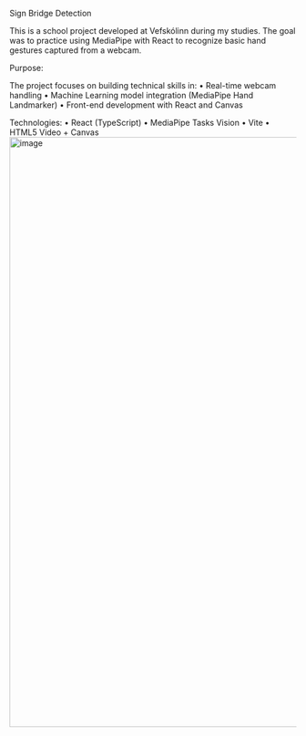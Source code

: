 Sign Bridge Detection

This is a school project developed at Vefskólinn during my studies.
The goal was to practice using MediaPipe with React to recognize basic hand gestures captured from a webcam.

Purpose:

The project focuses on building technical skills in:
	•	Real-time webcam handling
	•	Machine Learning model integration (MediaPipe Hand Landmarker)
	•	Front-end development with React and Canvas

Technologies:
	•	React (TypeScript)
	•	MediaPipe Tasks Vision
	•	Vite
	•	HTML5 Video + Canvas
<img width="1035" alt="image" src="https://github.com/user-attachments/assets/8d5cf4e9-737b-492f-918d-5197c446135a" />
